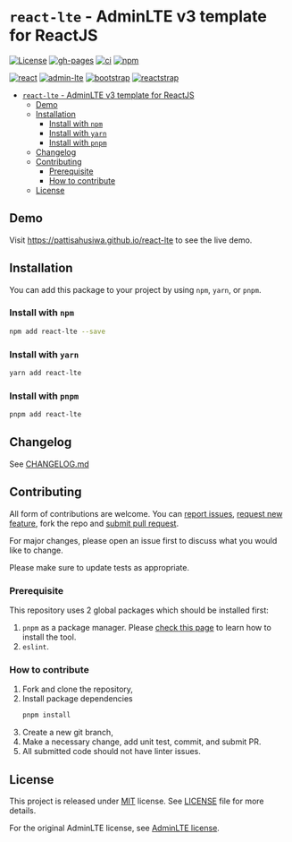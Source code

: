 # `react-lte` - AdminLTE v3 template for ReactJS

[![License](https://img.shields.io/github/license/pattisahusiwa/react-lte)](https://github.com/pattisahusiwa/react-lte/blob/master/LICENSE)
[![gh-pages](https://github.com/pattisahusiwa/react-lte/workflows/gh-pages/badge.svg)](https://github.com/pattisahusiwa/react-lte/actions?query=workflow%3Agh-pages)
[![ci](https://github.com/pattisahusiwa/react-lte/workflows/ci/badge.svg)](https://github.com/pattisahusiwa/react-lte/actions?query=workflow%3Aci)
[![npm](https://img.shields.io/npm/v/react-lte)](https://www.npmjs.com/package/react-lte)

[![react](https://img.shields.io/npm/dependency-version/react-lte/react)](https://www.npmjs.com/package/react-lte)
[![admin-lte](https://img.shields.io/npm/dependency-version/react-lte/admin-lte)](https://www.npmjs.com/package/react-lte)
[![bootstrap](https://img.shields.io/npm/dependency-version/react-lte/bootstrap)](https://www.npmjs.com/package/react-lte)
[![reactstrap](https://img.shields.io/npm/dependency-version/react-lte/reactstrap)](https://www.npmjs.com/package/react-lte)

- [`react-lte` - AdminLTE v3 template for ReactJS](#react-lte---adminlte-v3-template-for-reactjs)
  - [Demo](#demo)
  - [Installation](#installation)
    - [Install with `npm`](#install-with-npm)
    - [Install with `yarn`](#install-with-yarn)
    - [Install with `pnpm`](#install-with-pnpm)
  - [Changelog](#changelog)
  - [Contributing](#contributing)
    - [Prerequisite](#prerequisite)
    - [How to contribute](#how-to-contribute)
  - [License](#license)

## Demo

Visit https://pattisahusiwa.github.io/react-lte to see the live demo.

## Installation

You can add this package to your project by using `npm`, `yarn`, or `pnpm`.

### Install with `npm`

```bash
npm add react-lte --save
```

### Install with `yarn`

```bash
yarn add react-lte
```

### Install with `pnpm`

```bash
pnpm add react-lte
```

## Changelog

See [CHANGELOG.md](https://github.com/pattisahusiwa/react-lte/blob/master/CHANGELOG.md)

## Contributing

All form of contributions are welcome. You can [report issues](https://github.com/pattisahusiwa/react-lte/issues), [request new feature](https://github.com/pattisahusiwa/react-lte/issues), fork the repo and [submit pull request](https://github.com/pattisahusiwa/react-lte/pulls).

For major changes, please open an issue first to discuss what you would like to change.

Please make sure to update tests as appropriate.

### Prerequisite

This repository uses 2 global packages which should be installed first:

1. `pnpm` as a package manager. Please [check this page](https://pnpm.js.org/en/installation) to learn how to install the tool.
2. `eslint`.

### How to contribute

1. Fork and clone the repository,
2. Install package dependencies
   ```bash
   pnpm install
   ```
3. Create a new git branch,
4. Make a necessary change, add unit test, commit, and submit PR.
5. All submitted code should not have linter issues.

## License

This project is released under [MIT](https://opensource.org/licenses/MIT) license.
See [LICENSE](https://github.com/pattisahusiwa/react-lte/blob/master/LICENSE) file for more details.

For the original AdminLTE license, see [AdminLTE license](https://github.com/ColorlibHQ/AdminLTE/blob/master/LICENSE).
